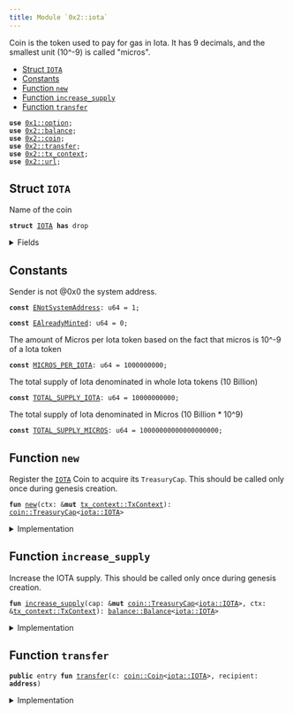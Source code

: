 ```yaml
---
title: Module `0x2::iota`
---
```


Coin<IOTA> is the token used to pay for gas in Iota.
It has 9 decimals, and the smallest unit (10^-9) is called "micros".


-  [Struct `IOTA`](#0x2_iota_IOTA)
-  [Constants](#@Constants_0)
-  [Function `new`](#0x2_iota_new)
-  [Function `increase_supply`](#0x2_iota_increase_supply)
-  [Function `transfer`](#0x2_iota_transfer)


<pre><code><b>use</b> <a href="../move-stdlib/option.md#0x1_option">0x1::option</a>;
<b>use</b> <a href="../iota-framework/balance.md#0x2_balance">0x2::balance</a>;
<b>use</b> <a href="../iota-framework/coin.md#0x2_coin">0x2::coin</a>;
<b>use</b> <a href="../iota-framework/transfer.md#0x2_transfer">0x2::transfer</a>;
<b>use</b> <a href="../iota-framework/tx_context.md#0x2_tx_context">0x2::tx_context</a>;
<b>use</b> <a href="../iota-framework/url.md#0x2_url">0x2::url</a>;
</code></pre>



<a name="0x2_iota_IOTA"></a>

## Struct `IOTA`

Name of the coin


<pre><code><b>struct</b> <a href="../iota-framework/iota.md#0x2_iota_IOTA">IOTA</a> <b>has</b> drop
</code></pre>



<details>
<summary>Fields</summary>


<dl>
<dt>
<code>dummy_field: bool</code>
</dt>
<dd>

</dd>
</dl>


</details>

<a name="@Constants_0"></a>

## Constants


<a name="0x2_iota_ENotSystemAddress"></a>

Sender is not @0x0 the system address.


<pre><code><b>const</b> <a href="../iota-framework/iota.md#0x2_iota_ENotSystemAddress">ENotSystemAddress</a>: u64 = 1;
</code></pre>



<a name="0x2_iota_EAlreadyMinted"></a>



<pre><code><b>const</b> <a href="../iota-framework/iota.md#0x2_iota_EAlreadyMinted">EAlreadyMinted</a>: u64 = 0;
</code></pre>



<a name="0x2_iota_MICROS_PER_IOTA"></a>

The amount of Micros per Iota token based on the fact that micros is
10^-9 of a Iota token


<pre><code><b>const</b> <a href="../iota-framework/iota.md#0x2_iota_MICROS_PER_IOTA">MICROS_PER_IOTA</a>: u64 = 1000000000;
</code></pre>



<a name="0x2_iota_TOTAL_SUPPLY_IOTA"></a>

The total supply of Iota denominated in whole Iota tokens (10 Billion)


<pre><code><b>const</b> <a href="../iota-framework/iota.md#0x2_iota_TOTAL_SUPPLY_IOTA">TOTAL_SUPPLY_IOTA</a>: u64 = 10000000000;
</code></pre>



<a name="0x2_iota_TOTAL_SUPPLY_MICROS"></a>

The total supply of Iota denominated in Micros (10 Billion * 10^9)


<pre><code><b>const</b> <a href="../iota-framework/iota.md#0x2_iota_TOTAL_SUPPLY_MICROS">TOTAL_SUPPLY_MICROS</a>: u64 = 10000000000000000000;
</code></pre>



<a name="0x2_iota_new"></a>

## Function `new`

Register the <code><a href="../iota-framework/iota.md#0x2_iota_IOTA">IOTA</a></code> Coin to acquire its <code>TreasuryCap</code>.
This should be called only once during genesis creation.


<pre><code><b>fun</b> <a href="../iota-framework/iota.md#0x2_iota_new">new</a>(ctx: &<b>mut</b> <a href="../iota-framework/tx_context.md#0x2_tx_context_TxContext">tx_context::TxContext</a>): <a href="../iota-framework/coin.md#0x2_coin_TreasuryCap">coin::TreasuryCap</a>&lt;<a href="../iota-framework/iota.md#0x2_iota_IOTA">iota::IOTA</a>&gt;
</code></pre>



<details>
<summary>Implementation</summary>


<pre><code><b>fun</b> <a href="../iota-framework/iota.md#0x2_iota_new">new</a>(ctx: &<b>mut</b> TxContext): TreasuryCap&lt;<a href="../iota-framework/iota.md#0x2_iota_IOTA">IOTA</a>&gt; {
    <b>assert</b>!(ctx.sender() == @0x0, <a href="../iota-framework/iota.md#0x2_iota_ENotSystemAddress">ENotSystemAddress</a>);
    <b>assert</b>!(ctx.epoch() == 0, <a href="../iota-framework/iota.md#0x2_iota_EAlreadyMinted">EAlreadyMinted</a>);

    <b>let</b> (treasury, metadata) = <a href="../iota-framework/coin.md#0x2_coin_create_currency">coin::create_currency</a>(
        <a href="../iota-framework/iota.md#0x2_iota_IOTA">IOTA</a> {},
        9,
        b"<a href="../iota-framework/iota.md#0x2_iota_IOTA">IOTA</a>",
        b"Iota",
        // TODO: add appropriate description and logo <a href="../iota-framework/url.md#0x2_url">url</a>
        b"",
        <a href="../move-stdlib/option.md#0x1_option_none">option::none</a>(),
        ctx
    );

    <a href="../iota-framework/transfer.md#0x2_transfer_public_freeze_object">transfer::public_freeze_object</a>(metadata);

    treasury
}
</code></pre>



</details>

<a name="0x2_iota_increase_supply"></a>

## Function `increase_supply`

Increase the IOTA supply.
This should be called only once during genesis creation.


<pre><code><b>fun</b> <a href="../iota-framework/iota.md#0x2_iota_increase_supply">increase_supply</a>(cap: &<b>mut</b> <a href="../iota-framework/coin.md#0x2_coin_TreasuryCap">coin::TreasuryCap</a>&lt;<a href="../iota-framework/iota.md#0x2_iota_IOTA">iota::IOTA</a>&gt;, ctx: &<a href="../iota-framework/tx_context.md#0x2_tx_context_TxContext">tx_context::TxContext</a>): <a href="../iota-framework/balance.md#0x2_balance_Balance">balance::Balance</a>&lt;<a href="../iota-framework/iota.md#0x2_iota_IOTA">iota::IOTA</a>&gt;
</code></pre>



<details>
<summary>Implementation</summary>


<pre><code><b>fun</b> <a href="../iota-framework/iota.md#0x2_iota_increase_supply">increase_supply</a>(cap: &<b>mut</b> TreasuryCap&lt;<a href="../iota-framework/iota.md#0x2_iota_IOTA">IOTA</a>&gt;, ctx: &TxContext): Balance&lt;<a href="../iota-framework/iota.md#0x2_iota_IOTA">IOTA</a>&gt; {
    <b>assert</b>!(ctx.sender() == @0x0, <a href="../iota-framework/iota.md#0x2_iota_ENotSystemAddress">ENotSystemAddress</a>);
    <b>assert</b>!(ctx.epoch() == 0, <a href="../iota-framework/iota.md#0x2_iota_EAlreadyMinted">EAlreadyMinted</a>);

    cap.supply_mut().<a href="../iota-framework/iota.md#0x2_iota_increase_supply">increase_supply</a>(<a href="../iota-framework/iota.md#0x2_iota_TOTAL_SUPPLY_MICROS">TOTAL_SUPPLY_MICROS</a>)
}
</code></pre>



</details>

<a name="0x2_iota_transfer"></a>

## Function `transfer`



<pre><code><b>public</b> entry <b>fun</b> <a href="../iota-framework/transfer.md#0x2_transfer">transfer</a>(c: <a href="../iota-framework/coin.md#0x2_coin_Coin">coin::Coin</a>&lt;<a href="../iota-framework/iota.md#0x2_iota_IOTA">iota::IOTA</a>&gt;, recipient: <b>address</b>)
</code></pre>



<details>
<summary>Implementation</summary>


<pre><code><b>public</b> entry <b>fun</b> <a href="../iota-framework/transfer.md#0x2_transfer">transfer</a>(c: <a href="../iota-framework/coin.md#0x2_coin_Coin">coin::Coin</a>&lt;<a href="../iota-framework/iota.md#0x2_iota_IOTA">IOTA</a>&gt;, recipient: <b>address</b>) {
    <a href="../iota-framework/transfer.md#0x2_transfer_public_transfer">transfer::public_transfer</a>(c, recipient)
}
</code></pre>



</details>
